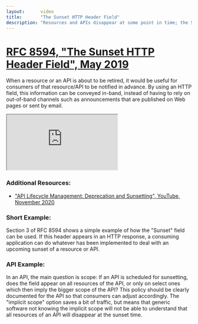 ```yaml
---
layout:      video
title:       "The Sunset HTTP Header Field"
description: "Resources and APIs disappear at some point in time; the Sunset field allows to advertise that event to clients."
---
```


# [RFC 8594, "The Sunset HTTP Header Field", May 2019](https://datatracker.ietf.org/doc/html/rfc8594)

When a resource or an API is about to be retired, it would be useful for consumers of that resource/API to be notified in advance. By using an HTTP field, this information can be conveyed in-band, instead of having to rely on out-of-band channels such as announcements that are published on Web pages or sent by email.

<div class="ytcontainer">
  <iframe class="yt" allowfullscreen="" src="https://www.youtube.com/embed/twfufQn1mD0"></iframe>
</div>

### Additional Resources:

- ["API Lifecycle Management: Deprecation and Sunsetting", YouTube, November 2020](https://www.youtube.com/watch?v=twfufQn1mD0)

### Short Example:

Section 3 of RFC 8594 shows a simple example of how the "Sunset" field can be used. If this header appears in an HTTP response, a consuming application can do whatever has been implemented to deal with an upcoming sunset of a resource or API.


### API Example:

In an API, the main question is scope: If an API is scheduled for sunsetting, does the field appear on all resources of the API, or only on select ones which then imply the bigger scope of the API? This policy should be clearly documented for the API so that consumers can adjust accordingly. The "implicit scope" option saves a bit of traffic, but means that generic software not knowing the implicit scope will not be able to understand that all resources of an API will disappear at the sunset time.

